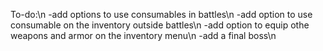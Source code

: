 To-do:\n
-add options to use consumables in battles\n
-add option to use consumable on the inventory outside battles\n
-add option to equip othe weapons and armor on the inventory menu\n
-add a final boss\n
